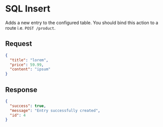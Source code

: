 
# SQL Insert

Adds a new entry to the configured table. You should bind this action to a route i.e. `POST /product`.

## Request

```json
{
  "title": "lorem",
  "price": 59.99,
  "content": "ipsum"
}
```

## Response

```json
{
  "success": true,
  "message": "Entry successfully created",
  "id": 4
}
```
